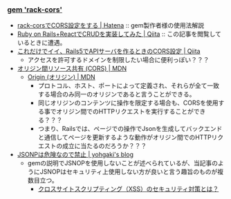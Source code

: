 ### [gem 'rack-cors'](https://github.com/cyu/rack-cors)
- [rack-corsでCORS設定をする | Hatena](https://techblog.lclco.com/entry/2018/09/30/200122) :: gem製作者様の使用法解説
- [Ruby on Rails+ReactでCRUDを実装してみた | Qiita](https://qiita.com/yoshimo123/items/9aa8dae1d40d523d7e5d) :: この記事を閲覧しているときに遭遇。
- [これだけでイイ、Rails5でAPIサーバを作るときのCORS設定 | Qiita](https://qiita.com/IzumiSy/items/c10949e9a00d1c61613c)
  - アクセスを許可するドメインを制限したい場合に便利っぽい？？？
- [オリジン間リソース共有 (CORS) | MDN](https://developer.mozilla.org/ja/docs/Web/HTTP/CORS)
  - [Origin (オリジン) | MDN](https://developer.mozilla.org/ja/docs/Glossary/Origin)
    - プロトコル、ホスト、ポートによって定義され、それらが全て一致する場合のみ同一のオリジンであると言うことができる。
    - 同じオリジンのコンテンツに操作を限定する場合も、CORSを使用する事でオリジン間でのHTTPリクエストを実行することができる？？？  
    - つまり、Railsでは、ページでの操作でJsonを生成してバックエンドと通信してページを更新するような動作がオリジン間でのHTTPリクエストの成立に当たるのだろうか？？？
- [JSONPは危険なので禁止 | yohgaki's blog ](https://blog.ohgaki.net/stop-using-jsonp)
  - gemの説明でJSNOPを使用しないことが述べられているが、当記事のようにJSNOPはセキュリティ上使用しない方が良いと言う趣旨のものが複数目立つ。
    - [クロスサイトスクリプティング（XSS）のセキュリティ対策とは？](https://www.shadan-kun.com/blog/measure/1052/)

